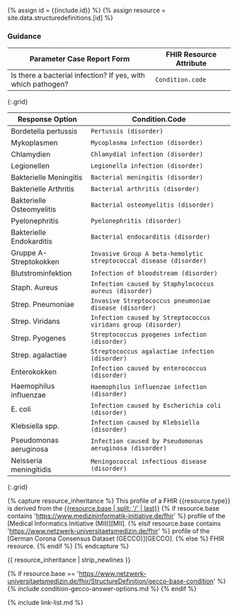 
{% assign id = {{include.id}} %}
{% assign resource = site.data.structuredefinitions.[id] %}

### Guidance

| Parameter Case Report Form | FHIR Resource Attribute |
| -------------------------- | ----------------------- |
| Is there a bacterial infection? If yes, with which pathogen? | `Condition.code` |
{:.grid}

| Response Option | Condition.Code |
| ------ | ---- |
| Bordetella pertussis | `Pertussis (disorder)` |
| Mykoplasmen | `Mycoplasma infection (disorder)`|
| Chlamydien | `Chlamydial infection (disorder)`|
| Legionellen | `Legionella infection (disorder)`|
| Bakterielle Meningitis | `Bacterial meningitis (disorder)`|
| Bakterielle Arthritis | `Bacterial arthritis (disorder)`|
| Bakterielle Osteomyelitis | `Bacterial osteomyelitis (disorder)`|
| Pyelonephritis | `Pyelonephritis (disorder)`|
| Bakterielle Endokarditis | `Bacterial endocarditis (disorder)`|
| Gruppe A-Streptokokken | `Invasive Group A beta-hemolytic streptococcal disease (disorder)`|
| Blutstrominfektion | `Infection of bloodstream (disorder)`|
| Staph. Aureus | `Infection caused by Staphylococcus aureus (disorder)`|
| Strep. Pneumoniae | `Invasive Streptococcus pneumoniae disease (disorder)`|
| Strep. Viridans | `Infection caused by Streptococcus viridans group (disorder)`|
| Strep. Pyogenes | `Streptococcus pyogenes infection (disorder)`|
| Strep. agalactiae| `Streptococcus agalactiae infection (disorder)`|
| Enterokokken | `Infection caused by enterococcus (disorder)`|
| Haemophilus influenzae | `Haemophilus influenzae infection (disorder)`|
| E. coli | `Infection caused by Escherichia coli (disorder)`|
| Klebsiella spp. | `Infection caused by Klebsiella (disorder)`|
| Pseudomonas aeruginosa | `Infection caused by Pseudomonas aeruginosa (disorder)`|
| Neisseria meningitidis | `Meningococcal infectious disease (disorder)`|
{:.grid}


{% capture resource_inheritance %}
This profile of a FHIR {{resource.type}} is derived from the [{{resource.base | split: '/' | last}}]({{resource.base}})
{% if resource.base contains 'https://www.medizininformatik-initiative.de/fhir' %}
 profile of the [Medical Informatics Initiative (MII)][MII].
{% elsif resource.base contains 'https://www.netzwerk-universitaetsmedizin.de/fhir' %}
 profile of the [German Corona Consensus Dataset (GECCO)][GECCO].
{% else %}
 FHIR resource.
{% endif %}
{% endcapture %}

{{ resource_inheritance | strip_newlines }}

{% if resource.base == 'https://www.netzwerk-universitaetsmedizin.de/fhir/StructureDefinition/gecco-base-condition' %}
{% include condition-gecco-answer-options.md %}
{% endif %}

{% include link-list.md %}
